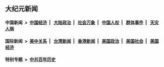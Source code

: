 ## 大纪元新闻

#### 中国新闻 &nbsp;>&nbsp; [中国经济](indexes/ncid283/README.md?06100445) &nbsp;| &nbsp; [大陆政治](indexes/ncid277/README.md?06100445) &nbsp;| &nbsp; [社会万象](indexes/ncid282/README.md?06100445) &nbsp;| &nbsp; [中国人权](indexes/ncid278/README.md?06100445) &nbsp;| &nbsp; [群体事件](indexes/ncid279/README.md?06100445) &nbsp;| &nbsp; [天灾人祸](indexes/ncid280/README.md?06100445)

#### 国际新闻 &nbsp;>&nbsp; [美中关系](indexes/nf1412576/README.md?06100445) &nbsp;| &nbsp; [台湾新闻](indexes/ncid1349361/README.md?06100445) &nbsp;| &nbsp; [香港新闻](indexes/ncid1349362/README.md?06100445) &nbsp;| &nbsp; [美国政治](indexes/ncid1078159/README.md?06100445) &nbsp;| &nbsp; [美国社会](indexes/ncid1078160/README.md?06100445) &nbsp;| &nbsp; [美国经济](indexes/ncid1078158/README.md?06100445)

#### 特别专题 &nbsp;>&nbsp; [中共百年历史](https://github.com/easy2view/epoch-special/blob/master/README.md?06100445)  
